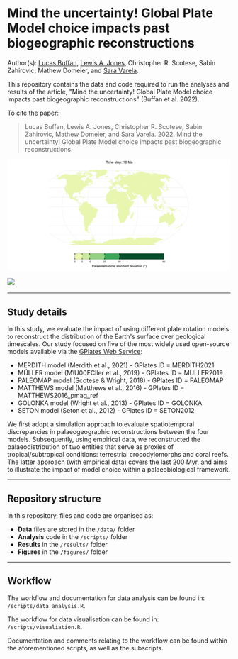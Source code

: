 # Mind the uncertainty! Global Plate Model choice impacts past biogeographic reconstructions

Author(s): [Lucas Buffan](lucas.buffan@ens-lyon.fr), [Lewis A. Jones](mailto:LewisA.Jones@outlook.com), Christopher R. Scotese, Sabin Zahirovic, Mathew Domeier, and [Sara Varela](sara.varela@uvigo.es).

This repository contains the data and code required to run the analyses and results of the article, "Mind the uncertainty! Global Plate Model choice impacts past biogeographic reconstructions" (Buffan et al. 2022). 

To cite the paper: 
> Lucas Buffan, Lewis A. Jones, Christopher R. Scotese, Sabin Zahirovic, Mathew Domeier, and Sara Varela. 2022. Mind the uncertainty! Global Plate Model choice impacts past biogeographic reconstructions.

![](figures/standard_deviation/time_series.gif)

![](figures/MST/time_series.gif)

-------

## Study details

In this study, we evaluate the impact of using different plate rotation models to reconstruct the distribution of the Earth's surface over geological timescales. Our study focused on five of the most widely used open-source models available via the [GPlates Web Service](https://gwsdoc.gplates.org/reconstruction-models):

* MERDITH model (Merdith et al., 2021) - GPlates ID = MERDITH2021
* MÜLLER model (M\U00FCller et al., 2019) - GPlates ID = MULLER2019
* PALEOMAP model (Scotese & Wright, 2018) - GPlates ID = PALEOMAP
* MATTHEWS model (Matthews et al., 2016) - GPlates ID = MATTHEWS2016_pmag_ref
* GOLONKA model (Wright et al., 2013) - GPlates ID = GOLONKA
* SETON model (Seton et al., 2012) - GPlates ID = SETON2012

We first adopt a simulation approach to evaluate spatiotemporal discrepancies in palaeogeographic reconstructions between the four models. Subsequently, using empirical data, we reconstructed the palaeodistribution of two entities that serve as proxies of tropical/subtropical conditions: terrestrial crocodylomorphs and coral reefs. The latter approach (with empirical data) covers the last 200 Myr, and aims to illustrate the impact of model choice within a palaeobiological framework.

-------
## Repository structure

In this repository, files and code are organised as:

* **Data** files are stored in the `/data/` folder
* **Analysis** code in the `/scripts/` folder
* **Results** in the `/results/` folder
* **Figures** in the `/figures/` folder

-------

## Workflow

The workflow and documentation for data analysis can be found in: `/scripts/data_analysis.R`.

The workflow for data visualisation can be found in: `/scripts/visualiation.R`.

Documentation and comments relating to the workflow can be found within the aforementioned scripts, as well as the subscripts.
